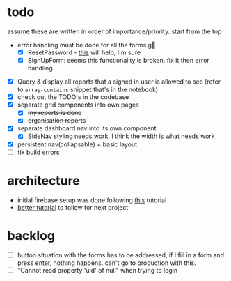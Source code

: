 # todo
assume these are written in order of importance/priority. start from the top
- error handling must be done for all the forms g😬
  - [x] ResetPassword - [this](https://www.tabnine.com/code/javascript/functions/firebase/Promise/sendPasswordResetEmail) will help, I'm sure
  - [x] SignUpForm: seems this functionality is broken. fix it then error handling
- [x] Query & display all reports that a signed in user is allowed to see (refer to `array-contains` snippet that's in the notebook)
- [x] check out the TODO's in the codebase
- [x] separate grid components into own pages
  - [x] ~~my reports is done~~
  - [x] ~~organisation reports~~
- [x] separate dashboard nav into its own component.
  - [x] SideNav styling needs work, I think the width is what needs work
- [x] persistent nav(collapsable) + basic layout
- [ ] fix build errors

# architecture
- initial firebase setup was done following [this](https://betterprogramming.pub/implement-user-authentication-with-next-js-and-firebase-fb9414adba08) tutorial
- [better tutorial](https://www.youtube.com/watch?v=awd_oYcmrRA) to follow for next project

# backlog
- [ ] button situation with the forms has to be addressed, if I fill in a form and press enter, nothing happens. can't go to production with this.
- [ ] "Cannot read property 'uid' of null" when trying to login